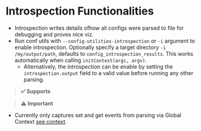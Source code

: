 # Introspection Functionalities

- Introspection writes details ofhow all configs were parsed to file for debugging and proves nice viz.
- Run conf utils with `--config-utilities-introspection` or `-i` argument to enable introspection. Optionally specify a target directory `-i /my/output/path`, defaults to `config_introspection_results`. This works automatically when calling `initContext(argc, argv)`.
  - Alternatively, the introspection can be enable by setting the `introspection.output` field to a valid value before running any other parsing.

> **✅ Supports**<br>

> **⚠️ Important**<br>

- Currently only captures set and get events from parsing via Global Context [see context](todo).
